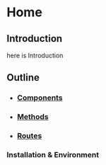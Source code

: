 # Home

## Introduction
here is Introduction

## Outline  

* ### [Components](./Components_Home.md) 

* ### [Methods](./Methods_Home.md)

* ### [Routes](./Routes.md)

### Installation & Environment